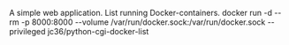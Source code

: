 A simple web application.
List running Docker-containers.
docker run -d --rm -p 8000:8000 --volume /var/run/docker.sock:/var/run/docker.sock --privileged jc36/python-cgi-docker-list
